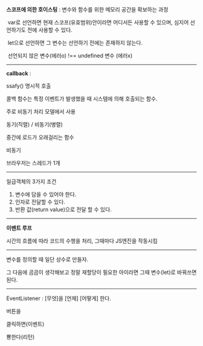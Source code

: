**스코프에 의한 호이스팅** : 변수와 함수를 위한 메모리 공간을 확보하는 과정

​	var로 선언하면 현재 스코프(유효범위)안이라면 어디서든 사용할 수 있으며, 심지어 선언하기도 전에 사용할 	수 있다.

​	let으로 선언하면 그 변수는 선언하기 전에는 존재하지 않는다.

​	선언되지 않은 변수(에러o) !== undefined 변수 (에러x)

---------------

**callback** : 

ssafy() 명시적 호출 

콜백 함수는 특정 이벤트가 발생했을 때 시스템에 의해 호출되는 함수.

주로 비동기 처리 모델에서 사용

동기(직렬) / 비동기(병렬)

중간에 로드가 오래걸리는 함수

비동기

브라우저는 스레드가 1개

---------------------

일급객체의 3가지 조건

1. 변수에 담을 수 있어야 한다.
2. 인자로 전달할 수 있다.
3. 반환 값(return value)으로 전달 할 수 있다.

---------------------

**이벤트 루프**

시간의 흐름에 따라 코드의 수행을 처리, 그때마다 JS엔진을 작동시킴

----------

변수를 정의할 때 일단 상수로 만들자.

그 다음에 곰곰이 생각해보고  정말 재할당이 필요한 아이라면 그때 변수(let)로 바꿔쓰면 된다.

-------------

EventListener : [무엇]을 [언제] [어떻게] 한다.

버튼을

클릭하면(이벤트)

뿅한다(리턴)